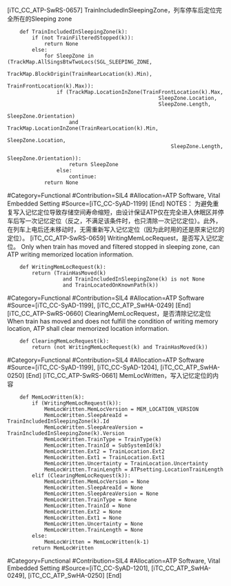 ﻿
[iTC_CC_ATP-SwRS-0657]
TrainIncludedInSleepingZone，列车停车后定位完全所在的Sleeping zone
```
	def TrainIncludedInSleepingZone(k):
	    if (not TrainFilteredStopped(k)):
	        return None
	    else:
	        for SleepZone in (TrackMap.AllSingsBtwTwoLocs(SGL_SLEEPING_ZONE,
	                                                       TrackMap.BlockOrigin(TrainRearLocation(k).Min),
	                                                       TrainFrontLocation(k).Max)):
	            if (TrackMap.LocationInZone(TrainFrontLocation(k).Max,
	                                             SleepZone.Location,
	                                             SleepZone.Length,
	                                             SleepZone.Orientation)
	                and TrackMap.LocationInZone(TrainRearLocation(k).Min,
	                                                 SleepZone.Location,
	                                                 SleepZone.Length,
	                                                 SleepZone.Orientation)):
	                return SleepZone
	            else:
	                continue:
	        return None
```
\#Category=Functional
\#Contribution=SIL4
\#Allocation=ATP Software, Vital Embedded Setting
\#Source=[iTC_CC-SyAD-1199]
[End]
NOTES：
为避免重复写入记忆定位导致存储空间寿命缩短，由设计保证ATP仅在完全进入休眠区并停车后写一次记忆定位（反之，不满足该条件时，也只清除一次记忆定位）。此外，在列车上电后还未移动时，无需重新写入记忆定位（因为此时用的还是原来记忆的定位）。
[iTC_CC_ATP-SwRS-0659]
WritingMemLocRequest，是否写入记忆定位。
Only when train has moved and filtered stopped in sleeping zone, can ATP writing memorized location information.
```
	def WritingMemLocRequest(k):
	    return (TrainHasMoved(k)
	              and TrainIncludedInSleepingZone(k) is not None
	              and TrainLocatedOnKnownPath(k))
```
\#Category=Functional
\#Contribution=SIL4
\#Allocation=ATP Software
\#Source=[iTC_CC-SyAD-1199], [iTC_CC_ATP_SwHA-0249]
[End]
[iTC_CC_ATP-SwRS-0660]
ClearingMemLocRequest，是否清除记忆定位
When train has moved and does not fulfill the condition of writing memory location, ATP shall clear memorized location information.
```
	def ClearingMemLocRequest(k):
	    return (not WritingMemLocRequest(k) and TrainHasMoved(k))
```
\#Category=Functional
\#Contribution=SIL4
\#Allocation=ATP Software
\#Source=[iTC_CC-SyAD-1199], [iTC_CC-SyAD-1204], [iTC_CC_ATP_SwHA-0250]
[End]
[iTC_CC_ATP-SwRS-0661]
MemLocWritten，写入记忆定位的内容
```
	def MemLocWritten(k):
	    if (WritingMemLocRequest(k)):
	        MemLocWritten.MemLocVersion = MEM_LOCATION_VERSION
	        MemLocWritten.SleepAreaId = TrainIncludedInSleepingZone(k).Id
	        MemLocWritten.SleepAreaVersion = TrainIncludedInSleepingZone(k).Version
	        MemLocWritten.TrainType = TrainType(k)
	        MemLocWritten.TrainId = SubSystemId(k)
	        MemLocWritten.Ext2 = TrainLocation.Ext2
	        MemLocWritten.Ext1 = TrainLocation.Ext1
	        MemLocWritten.Uncertainty = TrainLocation.Uncertainty
	        MemLocWritten.TrainLength = ATPsetting.LocationTrainLength
	    elif (ClearingMemLocRequest(k)):
	        MemLocWritten.MemLocVersion = None
	        MemLocWritten.SleepAreaId = None
	        MemLocWritten.SleepAreaVersion = None
	        MemLocWritten.TrainType = None
	        MemLocWritten.TrainId = None
	        MemLocWritten.Ext2 = None
	        MemLocWritten.Ext1 = None
	        MemLocWritten.Uncertainty = None
	        MemLocWritten.TrainLength = None
	    else:
	        MemLocWritten = MemLocWritten(k-1)
	    return MemLocWritten
```
\#Category=Functional
\#Contribution=SIL4
\#Allocation=ATP Software, Vital Embedded Setting
\#Source=[iTC_CC-SyAD-1201], [iTC_CC_ATP_SwHA-0249], [iTC_CC_ATP_SwHA-0250]
[End]
